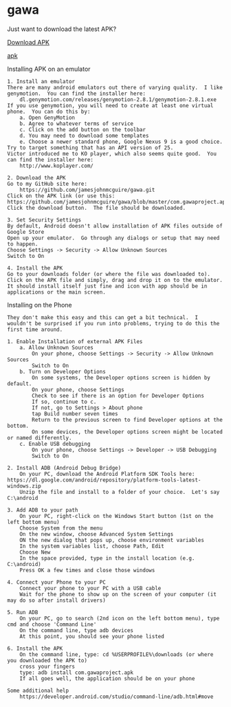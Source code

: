 # gawa

Just want to download the latest APK?

<a id="raw-url" class="btn btn-sm BtnGroup-item" href="com.gawaproject.apk">Download APK</a>

[apk]("com.gawaproject.apk")

Installing APK on an emulator

	1. Install an emulator
	There are many android emulators out there of varying quality.  I like genymotion.  You can find the installer here:
		dl.genymotion.com/releases/genymotion-2.8.1/genymotion-2.8.1.exe
	If you use genymotion, you will need to create at least one virtual phone.  You can do this by:
		a. Open GenyMotion
		b. Agree to whatever terms of service
		c. Click on the add button on the toolbar
		d. You may need to download some templates
		e. Choose a newer standard phone, Google Nexus 9 is a good choice. Try to target something that has an API version of 25.
	Victor introduced me to KO player, which also seems quite good.  You can find the installer here:
		http://www.koplayer.com/

	2. Download the APK
	Go to my GitHub site here:
		https://github.com/jamesjohnmcguire/gawa.git
	Click on the APK link (or use this: https://github.com/jamesjohnmcguire/gawa/blob/master/com.gawaproject.apk)
	Click the download button.  The file should be downloaded.

	3. Set Security Settings
	By default, Android doesn't allow installation of APK files outside of Google Store
	Open up your emulator.  Go through any dialogs or setup that may need to happen.
	Choose Settings -> Security -> Allow Unknown Sources
	Switch to On

	4. Install the APK
	Go to your downloads folder (or where the file was downloaded to).  Click on the APK file and simply, drag and drop it on to the emulator.  It should install itself just fine and icon with app should be in applications or the main screen.


Installing on the Phone

	They don't make this easy and this can get a bit technical.  I wouldn't be surprised if you run into problems, trying to do this the first time around.

	1. Enable Installation of external APK Files
		a. Allow Unknown Sources
			On your phone, choose Settings -> Security -> Allow Unknown Sources
			Switch to On
		b. Turn on Developer Options
			On some systems, the Developer options screen is hidden by default.
			On your phone, choose Settings
			Check to see if there is an option for Developer Options
			If so, continue to c.
			If not, go to Settings > About phone
			tap Build number seven times
			Return to the previous screen to find Developer options at the bottom.
			On some devices, the Developer options screen might be located or named differently.
		c. Enable USB debugging
			On your phone, choose Settings -> Developer -> USB Debugging
			Switch to On

	2. Install ADB (Android Debug Bridge)
		On your PC, download the Android Platform SDK Tools here:	https://dl.google.com/android/repository/platform-tools-latest-windows.zip
		Unzip the file and install to a folder of your choice.  Let's say C:\android

	3. Add ADB to your path
		On your PC, right-click on the Windows Start button (1st on the left bottom menu)
		Choose System from the menu
		On the new window, choose Advanced System Settings
		ON the new dialog that pops up, choose environment variables
		In the system variables list, choose Path, Edit
		Choose New
		In the space provided, type in the install location (e.g. C:\android)
		Press OK a few times and close those windows

	4. Connect your Phone to your PC
		Connect your phone to your PC with a USB cable
		Wait for the phone to show up on the screen of your computer (it may do so after install drivers)

	5. Run ADB
		On your PC, go to search (2nd icon on the left bottom menu), type cmd and choose 'Command Line'
		On the command line, type adb devices
		At this point, you should see your phone listed

	6. Install the APK
		On the command line, type: cd %USERPROFILE%\downloads (or where you downloaded the APK to)
		cross your fingers
		type: adb install com.gawaproject.apk
		If all goes well, the application should be on your phone

	Some additional help
		https://developer.android.com/studio/command-line/adb.html#move
